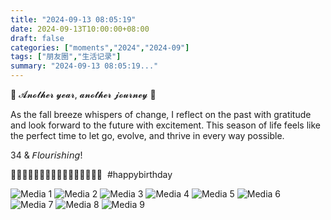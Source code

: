 ```yaml
---
title: "2024-09-13 08:05:19"
date: 2024-09-13T10:00:00+08:00
draft: false
categories: ["moments","2024","2024-09"]
tags: ["朋友圈","生活记录"]
summary: "2024-09-13 08:05:19..."
---
```


🎂 𝓐𝓷𝓸𝓽𝓱𝓮𝓻 𝔂𝓮𝓪𝓻, 𝓪𝓷𝓸𝓽𝓱𝓮𝓻 𝓳𝓸𝓾𝓻𝓷𝓮𝔂 🎂

As the fall breeze whispers of change, I reflect on the past with gratitude and look forward to the future with excitement. This season of life feels like the perfect time to let go, evolve, and thrive in every way possible.

34 & 𝘍𝘭𝘰𝘶𝘳𝘪𝘴𝘩𝘪𝘯𝘨!

​🍂🍄🍻🎃​🍂🍄🍻🎃​🍂🍄🍻🎃​🍂🍄🍻🎃
​
​#happybirthday

![Media 1](/Moments/photos/2024-09-13/202409130805190.jpg)
![Media 2](/Moments/photos/2024-09-13/202409130805191.jpg)
![Media 3](/Moments/photos/2024-09-13/202409130805192.jpg)
![Media 4](/Moments/photos/2024-09-13/202409130805193.jpg)
![Media 5](/Moments/photos/2024-09-13/202409130805194.jpg)
![Media 6](/Moments/photos/2024-09-13/202409130805195.jpg)
![Media 7](/Moments/photos/2024-09-13/202409130805196.jpg)
![Media 8](/Moments/photos/2024-09-13/202409130805197.jpg)
![Media 9](/Moments/photos/2024-09-13/202409130805198.jpg)

